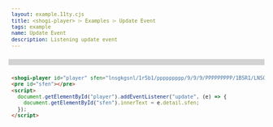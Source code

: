 ```yaml
---
layout: example.11ty.cjs
title: <shogi-player> ⌲ Examples ⌲ Update Event
tags: example
name: Update Event
description: Listening update event
---
```


<style>
  div.player {
    width: 600px;
  }
  pre {
    font-size: smaller;
    padding: 0.5em;
    background-color: lightgray;
    overflow-x: scroll;
  }
</style>
<div class="player">
  <shogi-player id="player" sfen="lnsgkgsnl/1r5b1/ppppppppp/9/9/9/PPPPPPPPP/1B5R1/LNSGKGSNL b - 1"></shogi-player>
</div>
<pre id="sfen"></pre>
<script>
  document.getElementById("player").addEventListener("update", (e) => {
    document.getElementById("sfen").innerText = e.detail.sfen;
  });
</script>

```html
<shogi-player id="player" sfen="lnsgkgsnl/1r5b1/ppppppppp/9/9/9/PPPPPPPPP/1B5R1/LNSGKGSNL b - 1"></shogi-player>
<pre id="sfen"></pre>
<script>
  document.getElementById("player").addEventListener("update", (e) => {
    document.getElementById("sfen").innerText = e.detail.sfen;
  });
</script>
```